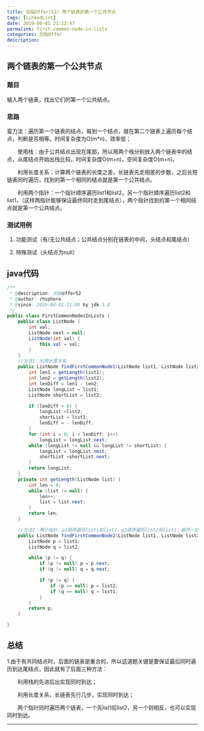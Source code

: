 ```yaml
---
title: 剑指Offer(52) 两个链表的第一个公共节点
tags: [LinkedList]
date: 2019-08-01 21:22:47
permalink: first-common-node-in-lists
categories: 剑指Offer
description:
---
```

<p class="description"></p>


<!-- more -->

## 两个链表的第一个公共节点 

### 题目
输入两个链表，找出它们的第一个公共结点。

### 思路

蛮力法：遍历第一个链表的结点，每到一个结点，就在第二个链表上遍历每个结点，判断是否相等。时间复杂度为O(m*n)，效率低；

　　使用栈：由于公共结点出现在尾部，所以用两个栈分别放入两个链表中的结点，从尾结点开始出栈比较。时间复杂度O(m+n)，空间复杂度O(m+n)。

　　利用长度关系：计算两个链表的长度之差，长链表先走相差的步数，之后长短链表同时遍历，找到的第一个相同的结点就是第一个公共结点。

　　利用两个指针：一个指针顺序遍历list1和list2，另一个指针顺序遍历list2和list1，（这样两指针能够保证最终同时走到尾结点），两个指针找到的第一个相同结点就是第一个公共结点。


### 测试用例

1. 功能测试（有/无公共结点；公共结点分别在链表的中间，头结点和尾结点）

2. 特殊测试（头结点为null）

## java代码

```java
/**
 * @description: 剑指offer52
 * @author: rhsphere
 * @since: 2019-08-01 21:09 by jdk 1.8
 */
public class FirstCommonNodesInLists {
    public class ListNode {
        int val;
        ListNode next = null;
        ListNode(int val) {
            this.val = val;
        }
    }
    //方法1：利用长度关系
    public ListNode findFirstCommonNode1(ListNode list1, ListNode list2) {
    	int len1 = getLength(list1);
    	int len2 = getLength(list2);
    	int lenDiff = len1 - len2;
    	ListNode longList = list1;
    	ListNode shortList = list2;

    	if (lenDiff < 0) {
    		longList =list2;
    		shortList = list1;
    		lenDiff = - lenDiff;
    	}
    	for (int i = 0; i < lenDiff; i++)
    		longList = longList.next;
    	while (longList != null && longList != shortList) {
    		longList = longList.next;
    		shortList =shortList.next;
    	}
    	return longList;
    }
    private int getLength(ListNode list) {
    	int len = 0;
    	while (list != null) {
    		len++;
    		list = list.next;
    	}
    	return len;
    }

    //方法2：两个指针，p1顺序遍历list1和list2，p2顺序遍历list2和list1；最终一定会相遇
    public ListNode findFirstCommonNode2(ListNode list1, ListNode list2) {
    	ListNode p = list1;
    	ListNode q = list2;

    	while (p != q) {
    		if (p != null) p = p.next;
    		if (q != null) q = q.next;

    		if (p != q) {
    			if (p == null) p = list2;
    			if (q == null) q = list1;
    		}
    	}
    	return p;
    }

}
```


## 总结
1.由于有共同结点时，后面的链表是重合的，所以这道题关键是要保证最后同时遍历到达尾结点，因此就有了后面三种方法：

　　利用栈的先进后出实现同时到达；

　　利用长度关系，长链表先行几步，实现同时到达；

　　两个指针同时遍历两个链表，一个先list1后list2，另一个则相反，也可以实现同时到达。


<hr />